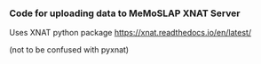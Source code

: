 ### Code for uploading data to MeMoSLAP XNAT Server

Uses XNAT python package
https://xnat.readthedocs.io/en/latest/

(not to be confused with pyxnat)
